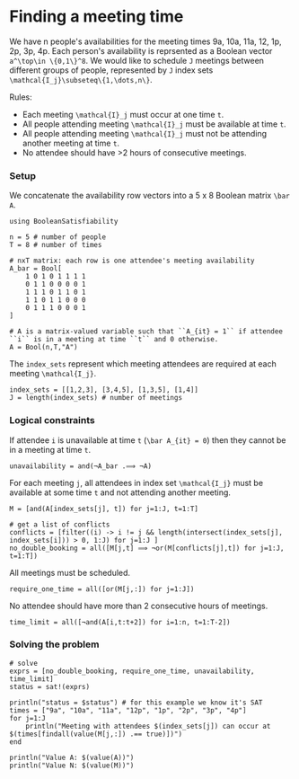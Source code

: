 # Finding a meeting time
We have n people's availabilities for the meeting times 9a, 10a, 11a, 12, 1p, 2p, 3p, 4p. Each person's availability is reprsented as a Boolean vector ``a^\top\in \{0,1\}^8``.
We would like to schedule ``J`` meetings between different groups of people, represented by ``J`` index sets ``\mathcal{I_j}\subseteq\{1,\dots,n\}``.


Rules:
* Each meeting ``\mathcal{I}_j`` must occur at one time ``t``.
* All people attending meeting ``\mathcal{I}_j`` must be available at time ``t``.
* All people attending meeting ``\mathcal{I}_j`` must not be attending another meeting at time ``t``.
* No attendee should have >2 hours of consecutive meetings.

### Setup
We concatenate the availability row vectors into a 5 x 8 Boolean matrix ``\bar A``.
```@example
using BooleanSatisfiability

n = 5 # number of people
T = 8 # number of times

# nxT matrix: each row is one attendee's meeting availability
A_bar = Bool[
    1 0 1 0 1 1 1 1
    0 1 1 0 0 0 0 1
    1 1 1 0 1 1 0 1
    1 1 0 1 1 0 0 0
    0 1 1 1 0 0 0 1
]

# A is a matrix-valued variable such that ``A_{it} = 1`` if attendee ``i`` is in a meeting at time ``t`` and 0 otherwise.
A = Bool(n,T,"A")
```
The `index_sets` represent which meeting attendees are required at each meeting ``\mathcal{I_j}``.
```@example
index_sets = [[1,2,3], [3,4,5], [1,3,5], [1,4]]
J = length(index_sets) # number of meetings
```

### Logical constraints
If attendee ``i`` is unavailable at time ``t`` (``\bar A_{it} = 0``) then they cannot be in a meeting at time ``t``.
```@example
unavailability = and(¬A_bar .⟹ ¬A)
```

For each meeting ``j``, all attendees in index set ``\mathcal{I_j}`` must be available at some time ``t`` and not attending another meeting.
```@example
M = [and(A[index_sets[j], t]) for j=1:J, t=1:T]

# get a list of conflicts
conflicts = [filter((i) -> i != j && length(intersect(index_sets[j], index_sets[i])) > 0, 1:J) for j=1:J ]
no_double_booking = all([M[j,t] ⟹ ¬or(M[conflicts[j],t]) for j=1:J, t=1:T])
```

All meetings must be scheduled.
```@example
require_one_time = all([or(M[j,:]) for j=1:J])
```
No attendee should have more than 2 consecutive hours of meetings.
```@example
time_limit = all([¬and(A[i,t:t+2]) for i=1:n, t=1:T-2])
```

### Solving the problem
```@example
# solve
exprs = [no_double_booking, require_one_time, unavailability, time_limit]
status = sat!(exprs)

println("status = $status") # for this example we know it's SAT
times = ["9a", "10a", "11a", "12p", "1p", "2p", "3p", "4p"]
for j=1:J
    println("Meeting with attendees $(index_sets[j]) can occur at $(times[findall(value(M[j,:]) .== true)])")
end

println("Value A: $(value(A))")
println("Value N: $(value(M))")
```